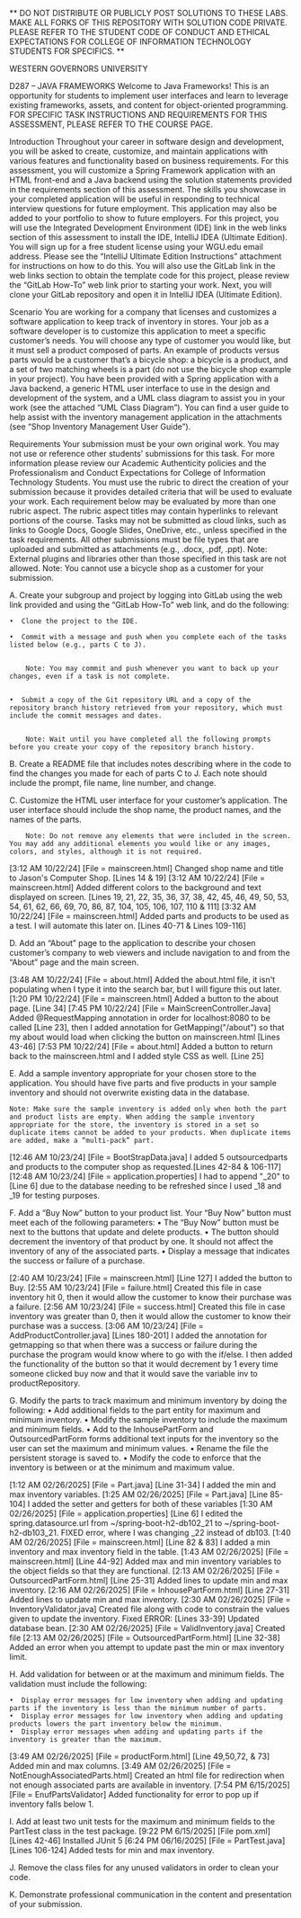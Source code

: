 ** DO NOT DISTRIBUTE OR PUBLICLY POST SOLUTIONS TO THESE LABS. MAKE ALL FORKS OF THIS REPOSITORY WITH SOLUTION CODE PRIVATE. PLEASE REFER TO THE STUDENT CODE OF CONDUCT AND ETHICAL EXPECTATIONS FOR COLLEGE OF INFORMATION TECHNOLOGY STUDENTS FOR SPECIFICS. **

WESTERN GOVERNORS UNIVERSITY

D287 – JAVA FRAMEWORKS
Welcome to Java Frameworks! This is an opportunity for students to implement user interfaces and learn to leverage existing frameworks, assets, and content for object-oriented programming.
FOR SPECIFIC TASK INSTRUCTIONS AND REQUIREMENTS FOR THIS ASSESSMENT, PLEASE REFER TO THE COURSE PAGE.

Introduction
Throughout your career in software design and development, you will be asked to create, customize, and maintain applications with various features and functionality based on business requirements. For this assessment, you will customize a Spring Framework application with an HTML front-end and a Java backend using the solution statements provided in the requirements section of this assessment.
The skills you showcase in your completed application will be useful in responding to technical interview questions for future employment. This application may also be added to your portfolio to show to future employers.
For this project, you will use the Integrated Development Environment (IDE) link in the web links section of this assessment to install the IDE, IntelliJ IDEA (Ultimate Edition). You will sign up for a free student license using your WGU.edu email address. Please see the “IntelliJ Ultimate Edition Instructions” attachment for instructions on how to do this. You will also use the GitLab link in the web links section to obtain the template code for this project, please review the “GitLab How-To” web link prior to starting your work. Next, you will clone your GitLab repository and open it in IntelliJ IDEA (Ultimate Edition).

Scenario
You are working for a company that licenses and customizes a software application to keep track of inventory in stores. Your job as a software developer is to customize this application to meet a specific customer’s needs. You will choose any type of customer you would like, but it must sell a product composed of parts. An example of products versus parts would be a customer that’s a bicycle shop: a bicycle is a product, and a set of two matching wheels is a part (do not use the bicycle shop example in your project).
You have been provided with a Spring application with a Java backend, a generic HTML user interface to use in the design and development of the system, and a UML class diagram to assist you in your work (see the attached “UML Class Diagram”). You can find a user guide to help assist with the inventory management application in the attachments (see “Shop Inventory Management User Guide”).

Requirements
Your submission must be your own original work. You may not use or reference other students’ submissions for this task. For more information please review our Academic Authenticity policies and the Professionalism and Conduct Expectations for College of Information Technology Students.
You must use the rubric to direct the creation of your submission because it provides detailed criteria that will be used to evaluate your work. Each requirement below may be evaluated by more than one rubric aspect. The rubric aspect titles may contain hyperlinks to relevant portions of the course.
Tasks may not be submitted as cloud links, such as links to Google Docs, Google Slides, OneDrive, etc., unless specified in the task requirements. All other submissions must be file types that are uploaded and submitted as attachments (e.g., .docx, .pdf, .ppt).
Note: External plugins and libraries other than those specified in this task are not allowed.
Note: You cannot use a bicycle shop as a customer for your submission.

A.  Create your subgroup and project by logging into GitLab using the web link provided and using the “GitLab How-To” web link, and do the following:

    •  Clone the project to the IDE.

    •  Commit with a message and push when you complete each of the tasks listed below (e.g., parts C to J).


        Note: You may commit and push whenever you want to back up your changes, even if a task is not complete.


    •  Submit a copy of the Git repository URL and a copy of the repository branch history retrieved from your repository, which must include the commit messages and dates.


        Note: Wait until you have completed all the following prompts before you create your copy of the repository branch history.

B.  Create a README file that includes notes describing where in the code to find the changes you made for each of parts C to J. Each note should include the prompt, file name, line number, and change.


C.  Customize the HTML user interface for your customer’s application. The user interface should include the shop name, the product names, and the names of the parts.

        Note: Do not remove any elements that were included in the screen. You may add any additional elements you would like or any images, colors, and styles, although it is not required.



[3:12 AM 10/22/24] [File = mainscreen.html] Changed shop name and title to Jason's Computer Shop. [Lines 14 & 19]
[3:12 AM 10/22/24] [File = mainscreen.html] Added different colors to the background and text displayed on screen. [Lines 19, 21, 22, 35, 36, 37, 38, 42, 45, 46, 49, 50, 53, 54, 61, 62, 66, 69, 70, 86, 87, 104, 105, 106, 107, 110 & 111]
[3:32 AM 10/22/24] [File = mainscreen.html] Added parts and products to be used as a test. I will automate this later on. [Lines 40-71 & Lines 109-116]


D.  Add an “About” page to the application to describe your chosen customer’s company to web viewers and include navigation to and from the “About” page and the main screen.



[3:48 AM 10/22/24] [File = about.html] Added the about.html file, it isn't populating when I type it into the search bar, but I will figure this out later.
[1:20 PM 10/22/24] [File = mainscreen.html] Added a button to the about page. [Line 34]
[7:45 PM 10/22/24] [File = MainScreenController.Java] Added @RequestMapping annotation in order for localhost:8080 to be called [Line 23], then I added
annotation for GetMapping("/about") so that my about would load when clicking the button on mainscreen.html [Lines 43-46]
[7:53 PM 10/22/24] [File = about.html] Added a button to return back to the mainscreen.html and I added style CSS as well. [Line 25]


E.  Add a sample inventory appropriate for your chosen store to the application. You should have five parts and five products in your sample inventory and should not overwrite existing data in the database.


    Note: Make sure the sample inventory is added only when both the part and product lists are empty. When adding the sample inventory appropriate for the store, the inventory is stored in a set so duplicate items cannot be added to your products. When duplicate items are added, make a “multi-pack” part.



[12:46 AM 10/23/24] [File = BootStrapData.java] I added 5 outsourcedparts and products to the computer shop as requested.[Lines 42-84 & 106-117]
[12:48 AM 10/23/24] [File = application.properties] I had to append "_20" to [Line 6] due to the database needing to be refreshed since I used _18 and _19 for testing purposes.


F.  Add a “Buy Now” button to your product list. Your “Buy Now” button must meet each of the following parameters:
•  The “Buy Now” button must be next to the buttons that update and delete products.
•  The button should decrement the inventory of that product by one. It should not affect the inventory of any of the associated parts.
•  Display a message that indicates the success or failure of a purchase.




[2:40 AM 10/23/24] [File = mainscreen.html] [Line 127] I added the button to Buy.
[2:55 AM 10/23/24] [File = failure.html] Created this file in case inventory hit 0, then it would allow the customer to know their purchase was a failure.
[2:56 AM 10/23/24] [File = success.html] Created this file in case inventory was greater than 0, then it would allow the customer to know their purchase was a success.
[3:06 AM 10/23/24] [File = AddProductController.java] [Lines 180-201] I added the annotation for getmapping so that when there
was a success or failure during the purchase the program would know where to go with the if/else. I then added the functionality of the button
so that it would decrement by 1 every time someone clicked buy now and that it would save the variable inv to productRepository.


G.  Modify the parts to track maximum and minimum inventory by doing the following:
•  Add additional fields to the part entity for maximum and minimum inventory.
•  Modify the sample inventory to include the maximum and minimum fields.
•  Add to the InhousePartForm and OutsourcedPartForm forms additional text inputs for the inventory so the user can set the maximum and minimum values.
•  Rename the file the persistent storage is saved to.
•  Modify the code to enforce that the inventory is between or at the minimum and maximum value.

[1:12 AM 02/26/2025] [File = Part.java] [Line 31-34] I added the min and max inventory variables.
[1:25 AM 02/26/2025] [File = Part.java] [Line 85-104] I added the setter and getters for both of these variables
[1:30 AM 02/26/2025] [File = application.properties] [Line 6] I edited the spring.datasource.url from ~/spring-boot-h2-db102_21 to ~/spring-boot-h2-db103_21.
FIXED error, where I was changing _22 instead of db103.
[1:40 AM 02/26/2025] [File = mainscreen.html] [Line 82 & 83] I added a min inventory and max inventory field in the table.
[1:43 AM 02/26/2025] [File = mainscreen.html] [Line 44-92] Added max and min inventory variables to the object fields so that they are functional.
[2:13 AM 02/26/2025] [File = OutsourcedPartForm.html] [Line 25-31] Added lines to update min and max inventory.
[2:16 AM 02/26/2025] [File = InhousePartForm.html] [Line 27-31] Added lines to update min and max inventory.
[2:30 AM 02/26/2025] [File = InventoryValidator.java] Created file along with code to constrain the values given to update the inventory. Fixed ERROR: [Lines 33-39] Updated database bean.
[2:30 AM 02/26/2025] [File = ValidInventory.java] Created file
[2:13 AM 02/26/2025] [File = OutsourcedPartForm.html] [Line 32-38] Added an error when you attempt to update past the min or max inventory limit.

H.  Add validation for between or at the maximum and minimum fields. The validation must include the following:

    •  Display error messages for low inventory when adding and updating parts if the inventory is less than the minimum number of parts.
    •  Display error messages for low inventory when adding and updating products lowers the part inventory below the minimum.
    •  Display error messages when adding and updating parts if the inventory is greater than the maximum.

[3:49 AM 02/26/2025] [File = productForm.html] [Line 49,50,72, & 73] Added min and max columns.
[3:49 AM 02/26/2025] [File = NotEnoughAssociatedParts.html] Created an html file for redirection when not enough associated parts are available in inventory.
[7:54 PM 6/15/2025] [File = EnufPartsValidator] Added functionality for error to pop up if inventory falls below 1.

I.  Add at least two unit tests for the maximum and minimum fields to the PartTest class in the test package.
[9:22 PM  6/15/2025] [File pom.xml] [Lines 42-46] Installed JUnit 5
[6:24 PM 06/16/2025] [File = PartTest.java] [Lines 106-124] Added tests for min and max inventory.

J.  Remove the class files for any unused validators in order to clean your code.


K.  Demonstrate professional communication in the content and presentation of your submission.
